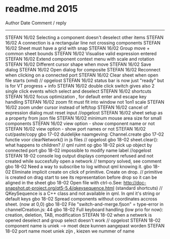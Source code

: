 # readme.md 2015

Author  Date    Comment / reply
------  ----    -----------------------------------------
STEFAN  16/02   Selecting a component doesn't deselect other items
STEFAN  16/02   A connection is a rectangular line not crossing components
STEFAN  16/02   Sheet must have a grid with snap
STEFAN  16/02   Group move + common sheet bounds
STEFAN  16/02   Visualise valid expression entered
STEFAN  16/02   Extend component context menu with scale and rotation
STEFAN  16/02   Different cursor shape when move
STEFAN  16/02   Save dialog
STEFAN  16/02   Open dialog for composite
STEFAN  16/02   Reconnect when clicking on a connected port
STEFAN  16/02   Clear sheet when open file starts (xmd) // opgelost
STEFAN  16/02   status bar is now just "ready" but is for VT progress + info
STEFAN  16/02   double click switch gives also 2 single click events which select and deselect
STEFAN  16/02   shortcuts
STEFAN  16/02   focus optimization , for default enter and escape key handling
STEFAN  16/02   zoom fit must fit into window not 1on1 scale
STEFAN  16/02   zoom under cursor instead of left/top
STEFAN  16/02   cancel of expression dialog must reset input //opgelost
STEFAN  16/02   sheet setup as a property from json file
STEFAN  16/02   minimum mouse area size for small components
STEFAN  16/02   view option - show component name or not
STEFAN  16/02   view option - show port names or not
STEFAN  16/02   cut/paste/copy
gbo     17-02   duidelijke naamgeving: Channel.create
gbo     17-02   functie voor clearNetwork() in js files // opgelost
gbo     18-02   sheet.clear(): what happens to children? // qml ruimt op
gbo     18-02   pick up object by connected port
gbo     18-02   impossible to modify name label //opgelost
STEFAN  18-02   console log output displays component refused and not created while succesfully open a network // tempory solved, see comment
gbo     18-02   Need a way to subscribe to log without qml knowing it.
gbo     18-02   Eliminate implicit create on click of primitive. Create on drop. // primitive is created on drag start to see its representation before drop so it can be aligned in the sheet
gbo     18-02   Open file with ctrl-o.See: http://doc-snapshot.qt-project.org/qt5-5.4/qkeysequence.html (standard shortcuts) // QKeySequence is a C++ class and not available in qml. In qml it's string or default keys
gbo     18-02   Spread components without coordinates accross sheet. (now at 0,0)
gbo     18-02   File "switch-and-merge.fjson" = type-error in channelCreation.js: 44
gbo     18-02   Full keyboard handling (low prio for now): creation, deletion, TAB, modification
STEFAN  18-02   when a netwerk is opened deselect and group select doesn't work // opgelost
STEFAN  18-02   component name is uniek --> moet deze kunnen aangepast worden
STEFAN  18-02   port name moet uniek zijn , kiezen we nummer of name
